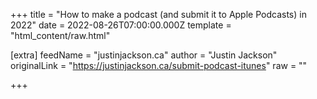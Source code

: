 
+++
title = "How to make a podcast (and submit it to Apple Podcasts) in 2022"
date = 2022-08-26T07:00:00.000Z
template = "html_content/raw.html"

[extra]
feedName = "justinjackson.ca"
author = "Justin Jackson"
originalLink = "https://justinjackson.ca/submit-podcast-itunes"
raw = ""

+++

